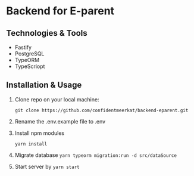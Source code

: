 # Backend for E-parent

## Technologies & Tools

- Fastify
- PostgreSQL
- TypeORM
- TypeScriopt

## Installation & Usage

1. Clone repo on your local machine:

   `git clone https://github.com/confidentmeerkat/backend-eparent.git `

2. Rename the .env.example file to .env
3. Install npm modules

    `yarn install`
4. Migrate database
    ` yarn typeorm migration:run -d src/dataSource `
5. Start server by `yarn start`

